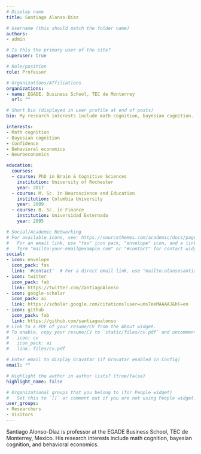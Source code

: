 ```yaml
---
# Display name
title: Santiago Alonso-Díaz

# Username (this should match the folder name)
authors:
- admin

# Is this the primary user of the site?
superuser: true

# Role/position
role: Professor 

# Organizations/Affiliations
organizations:
- name: EGADE, Business School, TEC de Monterrey
  url: ""

# Short bio (displayed in user profile at end of posts)
bio: My research interests include math cognition, bayesian cognition.

interests:
- Math cognition
- Bayesian cognition
- Confidence
- Behavioral economics
- Neuroeconomics

education:
  courses:
  - course: PhD in Brain & Cognitive Sciences
    institution: University of Rochester
    year: 2017
  - course: M. Sc. in Neuroscience and Education
    institution: Columbia University
    year: 2009
  - course: B. Sc. in Finance
    institution: Universidad Externado
    year: 2005

# Social/Academic Networking
# For available icons, see: https://sourcethemes.com/academic/docs/page-builder/#icons
#   For an email link, use "fas" icon pack, "envelope" icon, and a link in the
#   form "mailto:your-email@example.com" or "#contact" for contact widget.
social:
- icon: envelope
  icon_pack: fas
  link: '#contact'  # For a direct email link, use "mailto:alonsosantiago@javeriana.edu.co.
- icon: twitter
  icon_pack: fab
  link: https://twitter.com/ZantiagoAlonso
- icon: google-scholar
  icon_pack: ai
  link: https://scholar.google.com/citations?user=ums7eeMAAAAJ&hl=en
- icon: github
  icon_pack: fab
  link: https://github.com/santiagoalonso
# Link to a PDF of your resume/CV from the About widget.
# To enable, copy your resume/CV to `static/files/cv.pdf` and uncomment the lines below.
# - icon: cv
#   icon_pack: ai
#   link: files/cv.pdf

# Enter email to display Gravatar (if Gravatar enabled in Config)
email: ""

# Highlight the author in author lists? (true/false)
highlight_name: false

# Organizational groups that you belong to (for People widget)
#   Set this to `[]` or comment out if you are not using People widget.
user_groups:
- Researchers
- Visitors
---
```


Santiago Alonso-Díaz is professor at the EGADE Business School, TEC de Monterrey, Mexico. His research interests include math cognition, bayesian cognition, and behavioral economics.


